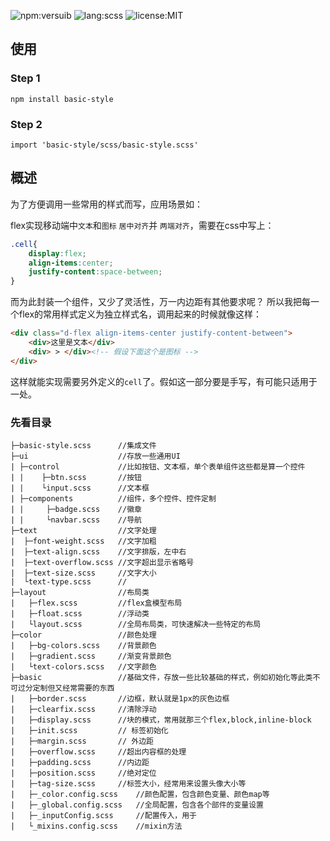 ![npm:versuib](https://img.shields.io/npm/v/basic-style.svg?style=flat)
![lang:scss](https://img.shields.io/badge/lang-scss-red.svg)
![license:MIT](https://img.shields.io/npm/l/express.svg)

## 使用
### Step 1
```
npm install basic-style
```
### Step 2
```
import 'basic-style/scss/basic-style.scss'
```

## 概述
为了方便调用一些常用的样式而写，应用场景如：

flex实现移动端中`文本`和`图标` `居中对齐`并 `两端对齐`，需要在css中写上：
``` css
.cell{
    display:flex;
    align-items:center;
    justify-content:space-between;
}
```
而为此封装一个组件，又少了灵活性，万一内边距有其他要求呢？
所以我把每一个flex的常用样式定义为独立样式名，调用起来的时候就像这样：
```html
<div class="d-flex align-items-center justify-content-between">
    <div>这里是文本</div>
    <div> > </div><!-- 假设下面这个是图标 -->
</div>
```
这样就能实现需要另外定义的`cell`了。假如这一部分要是手写，有可能只适用于一处。

### 先看目录
```
├─basic-style.scss      //集成文件
├─ui                    //存放一些通用UI
| ├─control             //比如按钮、文本框，单个表单组件这些都是算一个控件
| |    ├─btn.scss       //按钮
| |    └input.scss      //文本框
| ├─components          //组件，多个控件、控件定制
| |     ├─badge.scss    //徽章
| |     └navbar.scss    //导航
├─text                  //文字处理
|  ├─font-weight.scss   //文字加粗
|  ├─text-align.scss    //文字排版，左中右
|  ├─text-overflow.scss //文字超出显示省略号
|  ├─text-size.scss     //文字大小
|  └text-type.scss      //
├─layout                //布局类
|   ├─flex.scss         //flex盒模型布局
|   ├─float.scss        //浮动类
|   └layout.scss        //全局布局类，可快速解决一些特定的布局
├─color                 //颜色处理
|   ├─bg-colors.scss    //背景颜色
|   ├─gradient.scss     //渐变背景颜色
|   └text-colors.scss   //文字颜色
├─basic                 //基础文件，存放一些比较基础的样式，例如初始化等此类不可过分定制但又经常需要的东西
|   ├─border.scss       //边框，默认就是1px的灰色边框
|   ├─clearfix.scss     //清除浮动
|   ├─display.scss      //块的模式，常用就那三个flex,block,inline-block
|   ├─init.scss         // 标签初始化
|   ├─margin.scss       // 外边距
|   ├─overflow.scss     //超出内容框的处理
|   ├─padding.scss      //内边距
|   ├─position.scss     //绝对定位
|   ├─tag-size.scss     //标签大小，经常用来设置头像大小等
|   ├─_color.config.scss    //颜色配置，包含颜色变量、颜色map等
|   ├─_global.config.scss   //全局配置，包含各个部件的变量设置
|   ├─_inputConfig.scss     //配置传入，用于
|   └_mixins.config.scss    //mixin方法
```
